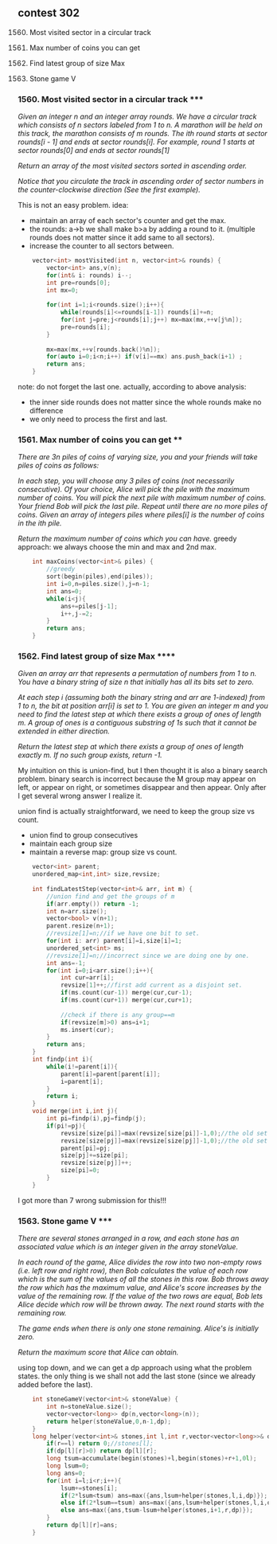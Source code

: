 ## contest 302

1560. Most visited sector in a circular track

1561. Max number of coins you can get

1562. Find latest group of size Max

1563. Stone game V

### 1560. Most visited sector in a circular track ***
<em>
Given an integer n and an integer array rounds. We have a circular track which consists of n sectors labeled from 1 to n. A marathon will be held on this track, the marathon consists of m rounds. The ith round starts at sector rounds[i - 1] and ends at sector rounds[i]. For example, round 1 starts at sector rounds[0] and ends at sector rounds[1]

Return an array of the most visited sectors sorted in ascending order.

Notice that you circulate the track in ascending order of sector numbers in the counter-clockwise direction (See the first example).
</em>

This is not an easy problem.
idea: 
- maintain an array of each sector's counter and get the max.
- the rounds: a->b we shall make b>a by adding a round to it. (multiple rounds does not matter since it add same to all sectors).
- increase the counter to all sectors between.

```cpp
    vector<int> mostVisited(int n, vector<int>& rounds) {
        vector<int> ans,v(n);
        for(int& i: rounds) i--;
        int pre=rounds[0];
        int mx=0;
        
        for(int i=1;i<rounds.size();i++){
            while(rounds[i]<=rounds[i-1]) rounds[i]+=n;
            for(int j=pre;j<rounds[i];j++) mx=max(mx,++v[j%n]);
            pre=rounds[i];
        }
        
        mx=max(mx,++v[rounds.back()%n]);
        for(auto i=0;i<n;i++) if(v[i]==mx) ans.push_back(i+1) ;
        return ans;
    }
```	
note: do not forget the last one.
actually, according to above analysis:
- the inner side rounds does not matter since the whole rounds make no difference
- we only need to process the first and last.

### 1561. Max number of coins you can get **
<em>
There are 3n piles of coins of varying size, you and your friends will take piles of coins as follows:

In each step, you will choose any 3 piles of coins (not necessarily consecutive).
Of your choice, Alice will pick the pile with the maximum number of coins.
You will pick the next pile with maximum number of coins.
Your friend Bob will pick the last pile.
Repeat until there are no more piles of coins.
Given an array of integers piles where piles[i] is the number of coins in the ith pile.

Return the maximum number of coins which you can have.
</em>
greedy approach: we always choose the min and max and 2nd max.

```cpp
    int maxCoins(vector<int>& piles) {
        //greedy
        sort(begin(piles),end(piles));
        int i=0,n=piles.size(),j=n-1;
        int ans=0;
        while(i<j){
            ans+=piles[j-1];
            i++,j-=2;
        }
        return ans;
    }
```
	

### 1562. Find latest group of size Max ****
<em>
Given an array arr that represents a permutation of numbers from 1 to n. You have a binary string of size n that initially has all its bits set to zero.

At each step i (assuming both the binary string and arr are 1-indexed) from 1 to n, the bit at position arr[i] is set to 1. You are given an integer m and you need to find the latest step at which there exists a group of ones of length m. A group of ones is a contiguous substring of 1s such that it cannot be extended in either direction.

Return the latest step at which there exists a group of ones of length exactly m. If no such group exists, return -1.
</em>

My intuition on this is union-find, but I then thought it is also a binary search problem.
binary search is incorrect because the M group may appear on left, or appear on right, or sometimes disappear and then appear.  Only after I get several wrong answer I realize it.

union find is actually straightforward, we need to keep the group size vs count.
- union find to group consecutives
- maintain each group size
- maintain a reverse map: group size vs count.

```cpp
    vector<int> parent;
    unordered_map<int,int> size,revsize;
    
    int findLatestStep(vector<int>& arr, int m) {
        //union find and get the groups of m
        if(arr.empty()) return -1;
        int n=arr.size();
        vector<bool> v(n+1);
        parent.resize(n+1);
        //revsize[1]=n;//if we have one bit to set.
        for(int i: arr) parent[i]=i,size[i]=1;
        unordered_set<int> ms;
        //revsize[1]=n;//incorrect since we are doing one by one.
        int ans=-1;
        for(int i=0;i<arr.size();i++){
            int cur=arr[i];
            revsize[1]++;//first add current as a disjoint set.
            if(ms.count(cur-1)) merge(cur,cur-1);
            if(ms.count(cur+1)) merge(cur,cur+1);
            
            //check if there is any group==m
            if(revsize[m]>0) ans=i+1;
            ms.insert(cur);
        }
        return ans;
    }
    int findp(int i){
        while(i!=parent[i]){
            parent[i]=parent[parent[i]];
            i=parent[i];
        }
        return i;
    }
    void merge(int i,int j){
        int pi=findp(i),pj=findp(j);
        if(pi!=pj){
            revsize[size[pi]]=max(revsize[size[pi]]-1,0);//the old set disappear
            revsize[size[pj]]=max(revsize[size[pj]]-1,0);//the old set disappear
            parent[pi]=pj;
            size[pj]+=size[pi];
            revsize[size[pj]]++;
            size[pi]=0;
        }
    }
```	
I got more than 7 wrong submission for this!!!

### 1563. Stone game V ***
<em>
There are several stones arranged in a row, and each stone has an associated value which is an integer given in the array stoneValue.

In each round of the game, Alice divides the row into two non-empty rows (i.e. left row and right row), then Bob calculates the value of each row which is the sum of the values of all the stones in this row. Bob throws away the row which has the maximum value, and Alice's score increases by the value of the remaining row. If the value of the two rows are equal, Bob lets Alice decide which row will be thrown away. The next round starts with the remaining row.

The game ends when there is only one stone remaining. Alice's is initially zero.

Return the maximum score that Alice can obtain.
</em>

using top down, and we can get a dp approach using what the problem states.
the only thing is we shall not add the last stone (since we already added before the last).

```cpp
    int stoneGameV(vector<int>& stoneValue) {
        int n=stoneValue.size();
        vector<vector<long>> dp(n,vector<long>(n));
        return helper(stoneValue,0,n-1,dp);
    }
    long helper(vector<int>& stones,int l,int r,vector<vector<long>>& dp){
        if(r==l) return 0;//stones[l];
        if(dp[l][r]>0) return dp[l][r];
        long tsum=accumulate(begin(stones)+l,begin(stones)+r+1,0l);
        long lsum=0;
        long ans=0;
        for(int i=l;i<r;i++){
            lsum+=stones[i];
            if(2*lsum<tsum) ans=max({ans,lsum+helper(stones,l,i,dp)});
            else if(2*lsum==tsum) ans=max({ans,lsum+helper(stones,l,i,dp),lsum+helper(stones,i+1,r,dp)});
            else ans=max({ans,tsum-lsum+helper(stones,i+1,r,dp)});
        }
        return dp[l][r]=ans;
    }
```	
